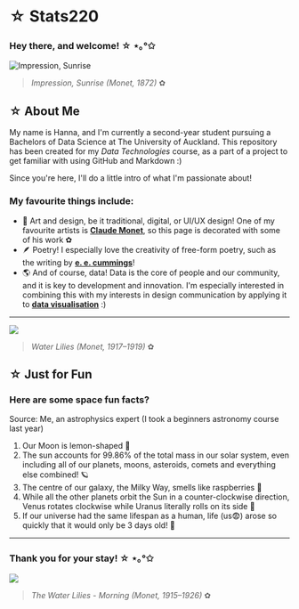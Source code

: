 # **☆ Stats220**
### Hey there, and welcome! ☆ ⋆｡°✩

![Impression, Sunrise](https://themobart.com/wp-content/uploads/2023/03/Claude-Monet-Famous-Paintings-Art.jpg) 
> *Impression, Sunrise (Monet, 1872)* ✿

## ☆ About Me

My name is Hanna, and I'm currently a second-year student pursuing a Bachelors of Data Science at The University of Auckland. This repository has been created for my *Data Technologies* course, as a part of a project to get familiar with using GitHub and Markdown :) 

Since you're here, I'll do a little intro of what I'm passionate about!

### **My favourite things include:**

- 🎨 Art and design, be it traditional, digital, or UI/UX design! One of my favourite artists is **[Claude Monet](https://www.metmuseum.org/toah/hd/cmon/hd_cmon.htm)**, so this page is decorated with some of his work ✿
- 🪶 Poetry! I especially love the creativity of free-form poetry, such as the writing by **[e. e. cummings](https://www.poetryfoundation.org/poets/e-e-cummings)**!
- 🌎 And of course, data! Data is the core of people and our community, and it is key to development and innovation. I'm especially interested in combining this with my interests in design communication by applying it to **[data visualisation](https://www.tableau.com/learn/articles/data-visualization)** :)

---

![](https://miro.medium.com/v2/resize:fit:1358/1*bKosVY8-ypBhSq-evY4gVg.jpeg)
> *Water Lilies (Monet, 1917–1919)* ✿

## ☆ Just for Fun

### Here are some space fun facts? 

Source: Me, an astrophysics expert (I took a beginners astronomy course last year)

1. Our Moon is lemon-shaped 🌙
2. The sun accounts for 99.86% of the total mass in our solar system, even including all of our planets, moons, asteroids, comets and everything else combined! 🪐
3. The centre of our galaxy, the Milky Way, smells like raspberries 🌷
4. While all the other planets orbit the Sun in a counter-clockwise direction, Venus rotates clockwise while Uranus literally rolls on its side 💫
5. If our universe had the same lifespan as a human, life (us😨) arose so quickly that it would only be 3 days old! 🌿

---

### Thank you for your stay! ☆ ⋆｡°✩

![](https://www.claude-monet.com/assets/img/paintings/waterlilies-morning.jpg)
> *The Water Lilies - Morning (Monet, 1915–1926)* ✿
